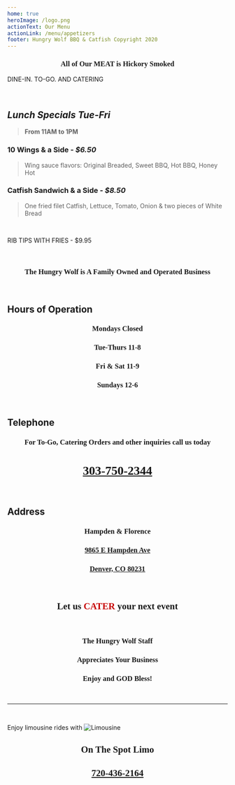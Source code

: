 ```yaml
---
home: true
heroImage: /logo.png
actionText: Our Menu
actionLink: /menu/appetizers
footer: Hungry Wolf BBQ & Catfish Copyright 2020
---
```

<h3 class="hwfb">
All of Our MEAT is Hickory Smoked
</h3>

<Banner>DINE-IN. TO-GO. AND CATERING</Banner>

<br>

## _Lunch Specials Tue-Fri_
> **From 11AM to 1PM**
### 10 Wings & a Side - *$6.50*
> Wing sauce flavors: Original Breaded, Sweet BBQ, Hot BBQ, Honey Hot
### Catfish Sandwich & a Side - *$8.50*
> One fried filet Catfish, Lettuce, Tomato, Onion & two pieces of White Bread

<br>

<Banner>RIB TIPS WITH FRIES - $9.95</Banner>

<br>

<h3 class="hwfb">The Hungry Wolf is A Family Owned and Operated Business</h3>

<br>

## Hours of Operation
<h3 class="hwfb">Mondays Closed</h3>
<h3 class="hwfb">Tue-Thurs 11-8</h3>
<h3 class="hwfb">Fri & Sat 11-9</h3>
<h3 class="hwfb">Sundays 12-6</h3>
<br>


## Telephone
<h3 class="hwfb">For To-Go, Catering Orders and other inquiries call us today</h3>
<h1 class="hwfb"><a href="tel:303-750-2344">303-750-2344</a></h1>

<br>

## Address
<h3 class="hwfb">Hampden & Florence</h3>
<a href="https://goo.gl/maps/fCk3nLbG7xK2">
<h3 class="hwfb">9865 E Hampden Ave</h3>
<h3 class="hwfb">Denver, CO 80231</h3>
</a>

<br>

<h2 class="hwfb">Let us <router-link to="/menu/catering" class="hwfr">CATER</router-link> your next event</h2>

<br>

<h3 class="hwfb">The Hungry Wolf Staff</h3>
<h3 class="hwfb">Appreciates Your Business</h3>
<h3 class="hwfb">Enjoy and GOD Bless!</h3>

<br>
<hr/>
<br>

<Banner>Enjoy limousine rides with</Banner>
<img src="pic1.jpg" alt="Limousine">
<h2 class="hwfb">On The Spot Limo</h2>
<h2 class="hwfb" id="#phone"><a href="tel:720-436-2164">720-436-2164</a></h2>

<style lang="css">
@font-face {
    font-family: 'Birmingham';
    font-style: normal;
    font-weight: normal;
    src: url('/Birmingham.ttf');
  }
.hwfr {
  font-family: 'Birmingham';
  color: #C70000;
  text-align: center;
}
.hwfb {
  font-family: 'Birmingham';
  text-align: center;
  padding: 0;
}
</style>
